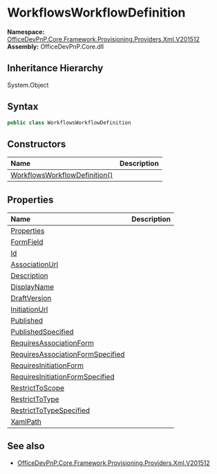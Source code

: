 # WorkflowsWorkflowDefinition
  

**Namespace:** [OfficeDevPnP.Core.Framework.Provisioning.Providers.Xml.V201512](OfficeDevPnP.Core.Framework.Provisioning.Providers.Xml.V201512.md)  
**Assembly:** OfficeDevPnP.Core.dll  
## Inheritance Hierarchy
System.Object  

## Syntax
```C#
public class WorkflowsWorkflowDefinition
```
## Constructors
|**Name**|**Description**|
|:-----|:-----|
| [WorkflowsWorkflowDefinition()](OfficeDevPnP.Core.Framework.Provisioning.Providers.Xml.V201512.WorkflowsWorkflowDefinition.ctor1.md) | 
## Properties
|**Name**|**Description**|
|:-----|:-----|
| [Properties](OfficeDevPnP.Core.Framework.Provisioning.Providers.Xml.V201512.WorkflowsWorkflowDefinition.Properties.md) | 
| [FormField](OfficeDevPnP.Core.Framework.Provisioning.Providers.Xml.V201512.WorkflowsWorkflowDefinition.FormField.md) | 
| [Id](OfficeDevPnP.Core.Framework.Provisioning.Providers.Xml.V201512.WorkflowsWorkflowDefinition.Id.md) | 
| [AssociationUrl](OfficeDevPnP.Core.Framework.Provisioning.Providers.Xml.V201512.WorkflowsWorkflowDefinition.AssociationUrl.md) | 
| [Description](OfficeDevPnP.Core.Framework.Provisioning.Providers.Xml.V201512.WorkflowsWorkflowDefinition.Description.md) | 
| [DisplayName](OfficeDevPnP.Core.Framework.Provisioning.Providers.Xml.V201512.WorkflowsWorkflowDefinition.DisplayName.md) | 
| [DraftVersion](OfficeDevPnP.Core.Framework.Provisioning.Providers.Xml.V201512.WorkflowsWorkflowDefinition.DraftVersion.md) | 
| [InitiationUrl](OfficeDevPnP.Core.Framework.Provisioning.Providers.Xml.V201512.WorkflowsWorkflowDefinition.InitiationUrl.md) | 
| [Published](OfficeDevPnP.Core.Framework.Provisioning.Providers.Xml.V201512.WorkflowsWorkflowDefinition.Published.md) | 
| [PublishedSpecified](OfficeDevPnP.Core.Framework.Provisioning.Providers.Xml.V201512.WorkflowsWorkflowDefinition.PublishedSpecified.md) | 
| [RequiresAssociationForm](OfficeDevPnP.Core.Framework.Provisioning.Providers.Xml.V201512.WorkflowsWorkflowDefinition.RequiresAssociationForm.md) | 
| [RequiresAssociationFormSpecified](OfficeDevPnP.Core.Framework.Provisioning.Providers.Xml.V201512.WorkflowsWorkflowDefinition.RequiresAssociationFormSpecified.md) | 
| [RequiresInitiationForm](OfficeDevPnP.Core.Framework.Provisioning.Providers.Xml.V201512.WorkflowsWorkflowDefinition.RequiresInitiationForm.md) | 
| [RequiresInitiationFormSpecified](OfficeDevPnP.Core.Framework.Provisioning.Providers.Xml.V201512.WorkflowsWorkflowDefinition.RequiresInitiationFormSpecified.md) | 
| [RestrictToScope](OfficeDevPnP.Core.Framework.Provisioning.Providers.Xml.V201512.WorkflowsWorkflowDefinition.RestrictToScope.md) | 
| [RestrictToType](OfficeDevPnP.Core.Framework.Provisioning.Providers.Xml.V201512.WorkflowsWorkflowDefinition.RestrictToType.md) | 
| [RestrictToTypeSpecified](OfficeDevPnP.Core.Framework.Provisioning.Providers.Xml.V201512.WorkflowsWorkflowDefinition.RestrictToTypeSpecified.md) | 
| [XamlPath](OfficeDevPnP.Core.Framework.Provisioning.Providers.Xml.V201512.WorkflowsWorkflowDefinition.XamlPath.md) | 
## See also
- [OfficeDevPnP.Core.Framework.Provisioning.Providers.Xml.V201512](OfficeDevPnP.Core.Framework.Provisioning.Providers.Xml.V201512.md)
